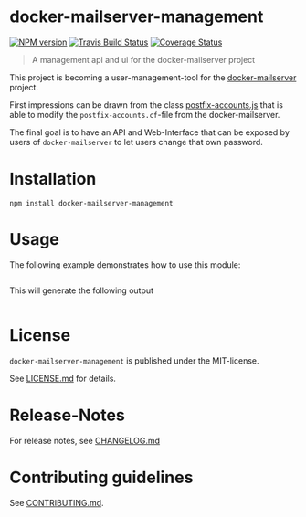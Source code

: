 # docker-mailserver-management 

[![NPM version](https://img.shields.io/npm/v/docker-mailserver-management.svg)](https://npmjs.com/package/docker-mailserver-management)
[![Travis Build Status](https://travis-ci.org/nknapp/docker-mailserver-management.svg?branch=master)](https://travis-ci.org/nknapp/docker-mailserver-management)
[![Coverage Status](https://img.shields.io/coveralls/nknapp/docker-mailserver-management.svg)](https://coveralls.io/r/nknapp/docker-mailserver-management)

> A management api and ui for the docker-mailserver project

This project is becoming a user-management-tool for the [docker-mailserver](https://github.com/tomav/docker-mailserves)
project.

First impressions can be drawn from the class [postfix-accounts.js](src/postfix-accounts.js) that is able to 
modify the `postfix-accounts.cf`-file from the docker-mailserver.

The final goal is to have an API and Web-Interface that can be exposed by users of `docker-mailserver` to let users
change that own password.


# Installation

```
npm install docker-mailserver-management
```

 
# Usage

The following example demonstrates how to use this module:

```js

```

This will generate the following output

```

```



# License

`docker-mailserver-management` is published under the MIT-license.

See [LICENSE.md](LICENSE.md) for details.


# Release-Notes
 
For release notes, see [CHANGELOG.md](CHANGELOG.md)
 
# Contributing guidelines

See [CONTRIBUTING.md](CONTRIBUTING.md).